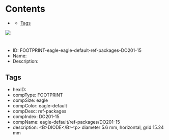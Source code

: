



Contents
========

* [](#)
	* [Tags](#tags)
  
![][im]
# 

- ID: FOOTPRINT-eagle-eagle-default-ref-packages-DO201-15
- Name: 
- Description: 

## Tags

- hexID: 
- oompType: FOOTPRINT
- oompSize: eagle
- oompColor: eagle-default
- oompDesc: ref-packages
- oompIndex: DO201-15
- oompName: eagle-default/ref-packages/DO201-15
- description: &lt;B&gt;DIODE&lt;/B&gt;&lt;p&gt;&#xD;
diameter 5.6 mm, horizontal, grid 15.24 mm



[im]: image.png
